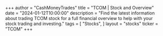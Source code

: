 +++
author = "CashMoneyTrades"
title = "TCOM | Stock and Overview"
date = "2024-01-12T10:00:00"
description = "Find the latest information about trading TCOM stock for a full financial overview to help with your stock trading and investing."
tags = [
"Stocks",
]
layout = "stocks"
ticker = "TCOM"
+++
        


    
        